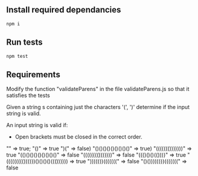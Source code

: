 ## Install required dependancies

`npm i`

## Run tests

`npm test`

## Requirements

Modify the function "validateParens" in the file validateParens.js so that it satisfies the tests

Given a string s containing just the characters '(', ')'
determine if the input string is valid.

An input string is valid if:
- Open brackets must be closed in the correct order.

"" => true;
"()" => true
")(" => false)
"()()()()()()()()()" => true)
"((((((()))))))" => true
"(()()()()()()()()()" => false
"(((((((()))))))" => false
"((()()()(())))" => true
"((((((((())))))()()()()((()))))) => true
")))))))(((((((" => false
"()())))))))(((((((" => false
